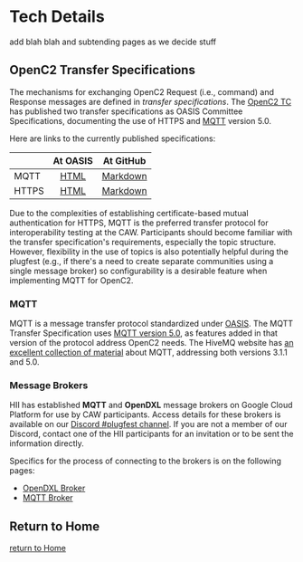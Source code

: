# Tech Details

add blah blah and subtending pages as we decide stuff

## OpenC2 Transfer Specifications

The mechanisms for exchanging OpenC2 Request (i.e., command) and
Response messages are defined in *transfer specifications*. The
[OpenC2
TC](https://www.oasis-open.org/committees/tc_home.php?wg_abbrev=openc2)
has published two transfer specifications as OASIS Committee
Specifications, documenting the use of HTTPS and
[MQTT](https://mqtt.org/) version 5.0. 

Here are links to the currently published specifications:

| | At OASIS | At GitHub
|---|:---:|:---:|
| MQTT | [HTML](https://docs.oasis-open.org/openc2/transf-mqtt/v1.0/transf-mqtt-v1.0.html) | [Markdown](https://github.com/oasis-tcs/openc2-transf-mqtt/blob/published/transf-mqtt-v1.0-cs01.md) |
| HTTPS | [HTML](https://docs.oasis-open.org/openc2/open-impl-https/v1.1/cs01/open-impl-https-v1.1-cs01.html) | [Markdown](https://github.com/oasis-tcs/openc2-impl-https/blob/published/open-impl-https-v1.1-cs01.md) |

Due to the complexities of establishing certificate-based mutual
authentication for HTTPS, MQTT is the preferred transfer protocol
for interoperability testing at the CAW. Participants should
become familiar with the transfer specification's requirements,
especially the topic structure. However, flexibility in the use
of topics is also potentially helpful during the plugfest (e.g.,
if there's a need to create separate communities using a single
message broker) so configurability is a desirable feature when
implementing MQTT for OpenC2.

### MQTT

MQTT is a message transfer protocol standardized under
[OASIS](https://www.oasis-open.org/). The MQTT Transfer
Specification uses [MQTT version
5.0](https://docs.oasis-open.org/mqtt/mqtt/v5.0/os/mqtt-v5.0-os.html),
as features added in that version of the protocol address OpenC2
needs. The HiveMQ website has [an excellent collection of
material](https://www.hivemq.com/mqtt-essentials/) about MQTT,
addressing both versions 3.1.1 and 5.0.

### Message Brokers

HII has established **MQTT** and **OpenDXL** message brokers on
Google Cloud Platform for use by CAW participants. Access details
for these brokers is available on our [Discord #plugfest
channel](https://discord.com/channels/438045507462365184/). If
you are not a member of our Discord, contact one of the HII
participants for an invitation or to be sent the information
directly.

Specifics for the process of connecting to the brokers is on the
following pages:
 - [OpenDXL Broker](OpenDxlBroker.md)
 - [MQTT Broker](MqttBroker.md)


## Return to Home
[return to Home](../index.md)
